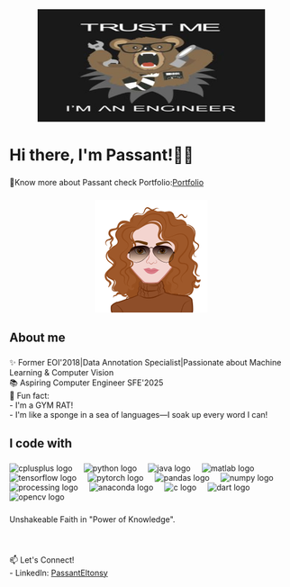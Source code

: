 
<div align="center">
  <img height="200" width="80%" src="T.jpg"  />
</div>

###

<h1 align="left">Hi there, I'm Passant!👋👋</h1>

###

<p align="left">🚀Know more about Passant check Portfolio:<a href=https://portfolio-qydnhjaushzlfvcqb7c2fj.streamlit.app/>Portfolio</a>

###

<div align="center">
  <img height="200"  src="AvatarMaker.png"  />
</div>

###
<h2 align="left">About me</h2>

###

<p align="left">✨ Former EOI'2018|Data Annotation Specialist|Passionate about Machine Learning & Computer Vision<br>📚 Aspiring Computer Engineer SFE'2025<br>🎲 Fun fact: <br>- I'm a GYM RAT!<br>- I'm like a sponge in a sea of languages—I soak up every word I can!</p>

###

<h2 align="left">I code with</h2>

###

<div align="left">
  <img src="https://cdn.jsdelivr.net/gh/devicons/devicon/icons/cplusplus/cplusplus-original.svg" height="40" alt="cplusplus logo"  />
  <img width="12" />
  <img src="https://cdn.jsdelivr.net/gh/devicons/devicon/icons/python/python-original.svg" height="40" alt="python logo"  />
  <img width="12" />
  <img src="https://cdn.jsdelivr.net/gh/devicons/devicon/icons/java/java-original.svg" height="40" alt="java logo"  />
  <img width="12" />
  <img src="https://cdn.jsdelivr.net/gh/devicons/devicon/icons/matlab/matlab-original.svg" height="40" alt="matlab logo"  />
  <img width="12" />
  <img src="https://cdn.jsdelivr.net/gh/devicons/devicon/icons/tensorflow/tensorflow-original.svg" height="40" alt="tensorflow logo"  />
  <img width="12" />
  <img src="https://cdn.jsdelivr.net/gh/devicons/devicon/icons/pytorch/pytorch-original.svg" height="40" alt="pytorch logo"  />
  <img width="12" />
  <img src="https://cdn.jsdelivr.net/gh/devicons/devicon/icons/pandas/pandas-original.svg" height="40" alt="pandas logo"  />
  <img width="12" />
  <img src="https://cdn.jsdelivr.net/gh/devicons/devicon/icons/numpy/numpy-original.svg" height="40" alt="numpy logo"  />
  <img width="12" />
  <img src="https://cdn.jsdelivr.net/gh/devicons/devicon/icons/processing/processing-original.svg" height="40" alt="processing logo"  />
  <img width="12" />
  <img src="https://cdn.jsdelivr.net/gh/devicons/devicon/icons/anaconda/anaconda-original.svg" height="40" alt="anaconda logo"  />
  <img width="12" />
  <img src="https://cdn.jsdelivr.net/gh/devicons/devicon/icons/c/c-original.svg" height="40" alt="c logo"  />
  <img width="12" />
  <img src="https://cdn.jsdelivr.net/gh/devicons/devicon/icons/dart/dart-original.svg" height="40" alt="dart logo"  />
  <img width="12" />
  <img src="https://cdn.jsdelivr.net/gh/devicons/devicon/icons/opencv/opencv-original.svg" height="40" alt="opencv logo"  />
</div>

###

<p align="left">Unshakeable Faith in "Power of Knowledge".</p>

###


###

<br clear="both">

<p align="left">📫 Let's Connect!<br>- LinkedIn: <a href="https://www.linkedin.com/in/passant-el-tonsy-ali-a52b42230/">PassantEltonsy</a>

###
